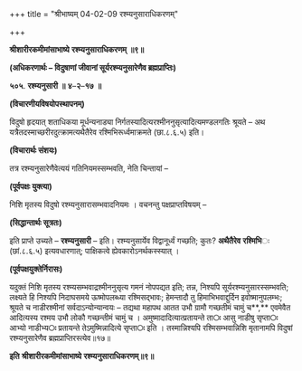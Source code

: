 +++
title = "श्रीभाष्यम् 04-02-09 रश्म्यनुसाराधिकरणम्"

+++


**श्रीशारीरकमीमांसाभाष्ये** **रश्म्यनुसाराधिकरणम्** **॥९॥**

**(अधिकरणार्थः – विदुषाणां जीवानां सूर्यरश्म्यनुसारेणैव ब्रह्मप्राप्तिः)**

**५०५**. **रश्म्यनुसारी** **॥** **४**–**२**–**१७** **॥**

**(विचारणीयविषयोपस्थापनम्)**

विदुषो हृदयात् शताधिकया मूर्धन्यनाड्या निर्गतस्यादित्यरश्मीननुसृत्यादित्यमण्डलगतिः श्रूयते – अथ यत्रैतदस्माच्छरीरदुत्क्रामत्यथैतैरेव रश्मिभिरूर्ध्वमाक्रमते (छा.८.६.५) इति।

**(विचारार्थः संशयः)**

तत्र रश्म्यनुसारेणैवेत्ययं गतिनियमस्सम्भवति, नेति चिन्तायां –

**(पूर्वपक्षः युक्त्या)**

निशि मृतस्य विदुषो रश्म्यनुसारासम्भवादनियमः । वचनन्तु पक्षप्राप्तविषयम् –

**(सिद्धान्तार्थः सूत्रतः)**

इति प्राप्ते उच्यते – **रश्म्यनुसारी** – इति। रश्म्यनुसार्येव विद्वानूर्ध्वं गच्छति; कुतः? **अथैतैरेव** **रश्मिभि**ः (छां.८.६.५) इत्यवधारणात्; पाक्षिकत्वे ह्येवकारोऽनर्थकस्स्यात् ।

**(पूर्वपक्षयुक्तेर्निरासः)**

यदुक्तं निशि मृतस्य रश्म्यसम्भवाद्रश्मीननुसृत्य गमनं नोपपद्यत इति; तन्न, निश्यपि सूर्यरश्म्यनुसारस्सम्भवति; लक्ष्यते हि निश्यपि निदाघसमये ऊष्मोपलब्ध्या रश्मिसद्भावः; हेमन्तादौ तु हिमाभिभवाद्दुर्दिन इवोष्मानुपलम्भः; श्रूयते च नाडीरश्मीनां सर्वदाऽन्योन्यान्वयः – तद्यथा महापथ आतत उभौ ग्रामौ गच्छतीमं चामुं च**,** एवमेवैत आदित्यस्य रश्मय उभौ लोकौ गच्छन्तीमं चामुं च । अमुष्मादादित्यात्प्रतायन्ते ता**ः** आसु नाडीषु सृप्ता**ः** आभ्यो नाडीभ्य**ः** प्रतायन्ते तेऽमुष्मिन्नादित्ये सृप्ता**ः** इति । तस्मान्निश्यपि रश्मिसम्भवान्निशि मृतानामपि विदुषां रश्म्यनुसारेणैव ब्रह्मप्राप्तिरस्त्येव॥१७॥

**इति** **श्रीशारीरकमीमांसाभाष्ये** **रश्म्यनुसाराधिकरणम्॥९॥**


